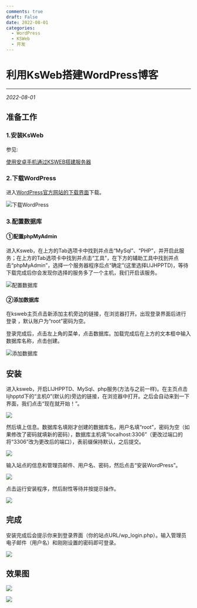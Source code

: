 ```yaml
---
comments: true
draft: False
date: 2022-08-01
categories:
  - WordPress
  - KSWeb
  - 开发
---
```


# 利用KsWeb搭建WordPress博客

***

<em>2022-08-01</em>

## 准备工作

### 1.安装KsWeb

参见:

[使用安卓手机通过KSWEB搭建服务器](4.md)

### 2.下载WordPress

进入[WordPress官方网站的下载界面](https://cn.wordpress.org/download/)下载。

![下载WordPress](img/image-26.png)

### 3.配置数据库

#### ①配置phpMyAdmin

进入Ksweb，在上方的Tab选项卡中找到并点击“MySql”、“PHP”，并开启此服务；在上方的Tab选项卡中找到并点击“工具”，在下方的辅助工具中找到并点击“phpMyAdmin”，选择一个服务器程序后点“确定”(这里选择LIJHPPTD)，等待下载完成后你会发现你选择的服务多了一个主机，我们开启该服务。

![配置数据库](img/image-27.png)

#### ②添加数据库

在ksweb主页点击新添加主机旁边的链接，在浏览器打开。出现登录界面后进行登录 ，默认账户为“root”密码为空。

登录完成后，点击左上角的菜单，点击数据库。加载完成后在上方的文本框中输入数据库名称，点击创建。

![添加数据库](img/image-28.png)

## 安装

进入ksweb，开启LIJHPPTD、MySql、php服务(方法与之前一样)。在主页点击lijhpptd下的“主机0”(默认的)旁边的链接，在浏览器中打开。之后会自动来到一下界面，我们点击“现在就开始！”。

![](img/image-29.jpg)

然后填上信息。数据库名填刚才创建的数据库名，用户名填“root”，密码为空（如果修改了密码就填新的密码），数据库主机填“localhost:3306”（更改过端口的将“3306”改为更改后的端口），表前缀保持默认，之后提交。

![](img/image-30.jpg)

输入站点的信息和管理员邮件、用户名、密码，然后点击“安装WordPress”。

![](img/image-31.jpg)

点击运行安装程序，然后耐性等待并按提示操作。

![](img/image-32.jpg)

## 完成

安装完成后会提示你来到登录界面（你的站点URL/wp_login.php）。输入管理员电子邮件（用户名）和刚刚设置的密码即可登录。

![](img/image-33.jpg)

## 效果图

![](img/image-34.jpg)

![](img/image-35.jpg)
